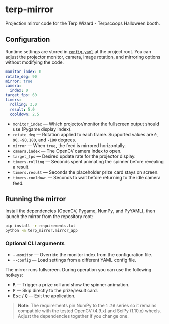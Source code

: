 # terp-mirror

Projection mirror code for the Terp Wizard - Terpscoops Halloween booth.

## Configuration

Runtime settings are stored in [`config.yaml`](config.yaml) at the project root.
You can adjust the projector monitor, camera, image rotation, and mirroring
options without modifying the code.

```yaml
monitor_index: 0
rotate_deg: 90
mirror: true
camera:
  index: 0
target_fps: 60
timers:
  rolling: 3.0
  result: 5.0
  cooldown: 2.5
```

* `monitor_index` &mdash; Which projector/monitor the fullscreen output should use
  (Pygame display index).
* `rotate_deg` &mdash; Rotation applied to each frame. Supported values are
  `0`, `90`, `-90`, `180`, and `-180` degrees.
* `mirror` &mdash; When `true`, the feed is mirrored horizontally.
* `camera.index` &mdash; The OpenCV camera index to open.
* `target_fps` &mdash; Desired update rate for the projector display.
* `timers.rolling` &mdash; Seconds spent animating the spinner before revealing a result.
* `timers.result` &mdash; Seconds the placeholder prize card stays on screen.
* `timers.cooldown` &mdash; Seconds to wait before returning to the idle camera feed.

## Running the mirror

Install the dependencies (OpenCV, Pygame, NumPy, and PyYAML), then launch the
mirror from the repository root:

```bash
pip install -r requirements.txt
python -m terp_mirror.mirror_app
```

### Optional CLI arguments

* `--monitor` &mdash; Override the monitor index from the configuration file.
* `--config` &mdash; Load settings from a different YAML config file.

The mirror runs fullscreen. During operation you can use the following hotkeys:

* <kbd>R</kbd> &mdash; Trigger a prize roll and show the spinner animation.
* <kbd>F</kbd> &mdash; Skip directly to the prize/result card.
* <kbd>Esc</kbd> / <kbd>Q</kbd> &mdash; Exit the application.

> **Note:** The requirements pin NumPy to the `1.26` series so it remains
> compatible with the tested OpenCV (4.9.x) and SciPy (1.10.x) wheels. Adjust the
> dependencies together if you change one.
